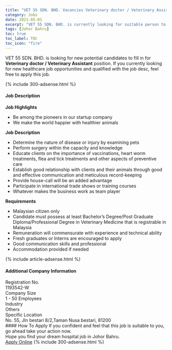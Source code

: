 ```yaml
---
title: "VET 55 SDN. BHD. Vacancies Veterinary doctor / Veterinary Assistant" 
category: Jobs 
date: 2021-05-01 
excerpt: "VET 55 SDN. BHD. is currently looking for suitable person to fill in the Veterinary doctor / Veterinary Assistant which positioned at Johor Bahru" 
tags: [Johor Bahru] 
toc: true 
toc_label: TOC 
toc_icon: "fire" 
--- 
```


<p>VET 55 SDN. BHD. is looking for new potential candidates to fill in for <b>Veterinary doctor / Veterinary Assistant</b> position. If you currently looking for new healthcare job opportunities and qualified with the job desc, feel free to apply this job.
</p>{% include 300-adsense.html %} 
<div><div><h4>Job Description</h4></div><div><div><span><div><p><strong>Job Highlights</strong></p><ul><li>Be among the pioneers in our startup company</li><li>We make the world happier with healthier animals</li></ul><p><strong>Job Description</strong></p><ul><li>Determine the nature of disease or injury by examining pets</li><li>Perform surgery within the capacity and knowledge</li><li><span>Educate clients on the importance of vaccinations, heart worm treatments, flea and tick treatments and other aspects of preventive care</span></li><li><span>Establish good relationship with clients and their animals through good and effective communication and meticulous record-keeping</span></li><li><span>Provide house-call will be an added advantage</span></li><li><span>Participate in international trade shows or training courses</span></li><li><span>Whatever makes the business work as team player</span></li></ul><p><strong>Requirements</strong></p><ul><li><span>Malaysian citizen only</span></li><li><span>Candidate must possess at least Bachelor&#8217;s Degree/Post Graduate Diploma/Professional Degree in Veterinary Medicine that is registrable in Malaysia</span></li><li><span>Remuneration will commensurate with experience and technical ability</span></li><li><span>Fresh graduates or Interns are encouraged to apply</span></li><li><span>Good communication skills and professional</span></li><li><span>Accommodation provided if needed&#160;</span></li></ul></div></span></div></div></div> 
{% include article-adsense.html %} 
<div><div><h4>Additional Company Information</h4></div><div><div><div><div><div><div><div><span>Registration No.</span></div><div><span>1193542-W</span></div></div></div></div><div><div><div><div><span>Company Size</span></div><div><span>1 - 50 Employees</span></div></div></div></div><div><div><div><div><span>Industry</span></div><div><span>Others</span></div></div></div></div><div><div><div><div><span>Specific Location</span></div><div><span>No. 55, Jln bestari 8/2,Taman Nusa bestari, 81200</span></div></div></div></div></div></div></div></div> 
#### How To Apply 
If you confident and feel that this job is suitable to you, go ahead take your action now. <br/> 
Hope you find your dream hospital job in Johor Bahru. <br/> 
<a href="https://www.jobstreet.com.my/en/job/veterinary-doctor-veterinary-assistant-4538511?jobId=jobstreet-my-job-4538511" class="btn btn--warning" target="_blank" rel="nofollow noopenner">Apply Online</a> 
{% include 300-adsense.html %} 